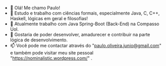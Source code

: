 - 👋 Olá! Me chamo Paulo!
- 👀 Estudo e trabalho com ciências formais, especialmente Java, C, C++, Haskell, lógicas em geral e filosofias!
- 🌱 Atualmente trabalho com Java Spring-Boot (Back-End) na Compasso Uol.
- 💞️ Gostaria de poder desenvolver, amadurecer e contribuir na parte lógica de desenvolvimento.
- 📫 Você pode me contactar através do "paulo.oliveira.junio@gmail.com" e também pode visitar meu site pessoal "https://nominalistic.wordpress.com/" .

<!---
PJ-Oliveira/PJ-Oliveira is a ✨ special ✨ repository because its `README.md` (this file) appears on your GitHub profile.
You can click the Preview link to take a look at your changes.
--->
